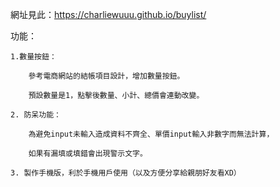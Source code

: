 網址見此：https://charliewuuu.github.io/buylist/


功能：

    1.數量按鈕：

        參考電商網站的結帳項目設計，增加數量按鈕。

        預設數量是1，點擊後數量、小計、總價會連動改變。

    2. 防呆功能：

        為避免input未輸入造成資料不齊全、單價input輸入非數字而無法計算，

        如果有漏填或填錯會出現警示文字。

    3. 製作手機版，利於手機用戶使用（以及方便分享給親朋好友看XD）
